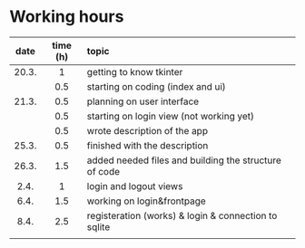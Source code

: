 # Working hours

| date | time (h) | topic |
| :----: | :----: | :----- |
| 20.3. | 1 | getting to know tkinter |
|  | 0.5 | starting on coding (index and ui) |
| 21.3. | 0.5 | planning on user interface |
|  | 0.5 | starting on login view (not working yet) |
|  | 0.5 | wrote description of the app |
| 25.3. | 0.5 | finished with the description |
| 26.3. | 1.5 | added needed files and building the structure of code |
| 2.4. | 1 | login and logout views |
| 6.4. | 1.5 | working on login&frontpage |
| 8.4. | 2.5 | registeration (works) & login & connection to sqlite |
|  |  |  |